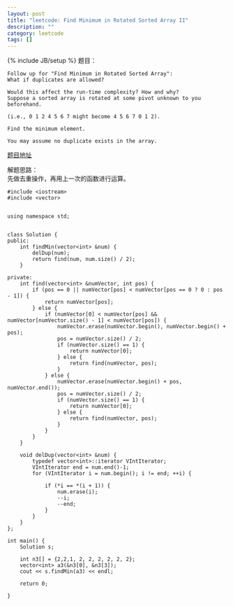 ```yaml
---
layout: post
title: "leetcode: Find Minimum in Rotated Sorted Array II"
description: ""
category: leetcode
tags: []
---
```

{% include JB/setup %}
题目： 
  
	Follow up for "Find Minimum in Rotated Sorted Array":
	What if duplicates are allowed?

	Would this affect the run-time complexity? How and why?
	Suppose a sorted array is rotated at some pivot unknown to you beforehand.

	(i.e., 0 1 2 4 5 6 7 might become 4 5 6 7 0 1 2).

	Find the minimum element.

	You may assume no duplicate exists in the array.

[题目地址](https://oj.leetcode.com/problems/find-minimum-in-rotated-sorted-array-ii/)   
  
解题思路：  
  先做去重操作，再用上一次的函数进行运算。




	#include <iostream>
	#include <vector>
	
	
	using namespace std;
	
	
	class Solution {
	public:
	    int findMin(vector<int> &num) {
	        delDup(num);
	        return find(num, num.size() / 2);
	    }
	
	private:
	    int find(vector<int> &numVector, int pos) {
	        if (pos == 0 || numVector[pos] < numVector[pos == 0 ? 0 : pos - 1]) {
	            return numVector[pos];
	        } else {
	            if (numVector[0] < numVector[pos] && numVector[numVector.size() - 1] < numVector[pos]) {
	                numVector.erase(numVector.begin(), numVector.begin() + pos);
	                pos = numVector.size() / 2;
	                if (numVector.size() == 1) {
	                    return numVector[0];
	                } else {
	                    return find(numVector, pos);
	                }
	            } else {
	                numVector.erase(numVector.begin() + pos, numVector.end());
	                pos = numVector.size() / 2;
	                if (numVector.size() == 1) {
	                    return numVector[0];
	                } else {
	                    return find(numVector, pos);
	                }
	            }
	        }
	    }
	
	    void delDup(vector<int> &num) {
	        typedef vector<int>::iterator VIntIterator;
	        VIntIterator end = num.end()-1;
	        for (VIntIterator i = num.begin(); i != end; ++i) {
	
	            if (*i == *(i + 1)) {
	                num.erase(i);
	                --i;
	                --end;
	            }
	        }
	    }
	};
	
	int main() {
	    Solution s;
	
	    int n3[] = {2,2,1, 2, 2, 2, 2, 2, 2};
	    vector<int> a3(&n3[0], &n3[3]);
	    cout << s.findMin(a3) << endl;
	
	    return 0;
	
	}	